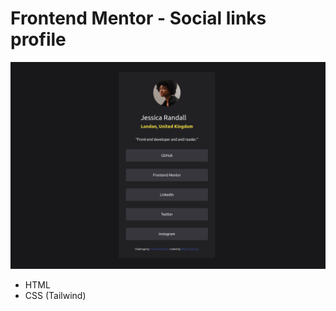 # Frontend Mentor - Social links profile

![Design preview for the Social links profile coding challenge](./design/final-project.png)
- HTML
- CSS (Tailwind)
